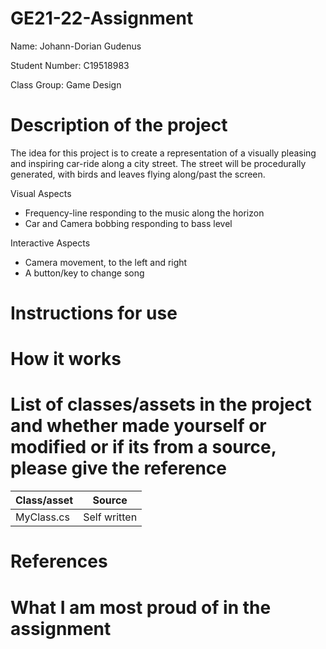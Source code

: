 # GE21-22-Assignment

Name: Johann-Dorian Gudenus

Student Number: C19518983

Class Group: Game Design

# Description of the project

The idea for this project is to create a representation of a visually pleasing and inspiring car-ride along a city street. The street will be procedurally generated, with birds and leaves flying along/past the screen. 

Visual Aspects

- Frequency-line responding to the music along the horizon
- Car and Camera bobbing responding to bass level


Interactive Aspects

- Camera movement, to the left and right
- A button/key to change song

# Instructions for use

# How it works

# List of classes/assets in the project and whether made yourself or modified or if its from a source, please give the reference

| Class/asset | Source |
|-----------|-----------|
| MyClass.cs | Self written |

# References

# What I am most proud of in the assignment
